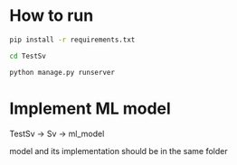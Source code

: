 # How to run

```bash
pip install -r requirements.txt
```

```bash
cd TestSv
```

```python
python manage.py runserver
```

# Implement ML model

TestSv -> Sv -> ml_model

model and its implementation should be in the same folder